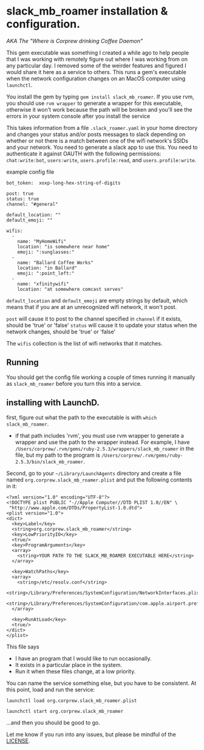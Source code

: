 # slack_mb_roamer installation & configuration.

_AKA The "Where is Corprew drinking Coffee Daemon"_ 

This gem executable was something I created a while ago to help people that I was working with remotely figure out where I was working from on any particular day.  I removed some of the weirder features and figured I would share it here as a service to others. This runs a gem's executable when the network configuration changes on an MacOS computer using `launchctl`.

You install the gem by typing `gem install slack_mb_roamer`.  If you use rvm, you should use `rvm wrapper` to generate a wrapper for this executable, otherwise it won't work because the path will be broken and you'll see the errors in your system console after you install the service

This takes information from a file `.slack_roamer.yaml` in your home directory and changes your status and/or posts messages to slack depending on whether or not there is a match between one of the wifi network's SSIDs and your network.  You need to generate a slack app to use this.  You need to authenticate it against OAUTH with the following permissions: `chat:write:bot`, `users:write`, `users.profile:read`, and `users.profile:write`.



example config file
```
bot_token:  xoxp-long-hex-string-of-digits

post: true
status: true
channel: "#general"

default_location: ""
default_emoji: ""

wifis:
  -
    name: "MyHomeWifi"
    location: "is somewhere near home"
    emoji: ":sunglasses:"
  -
    name: "Ballard Coffee Works"
    location: "in Ballard"
    emoji: ":point_left:"
  -
    name: "xfinitywifi"
    location: "at somewhere comcast serves"
```

`default_location` and `default_emoji` are empty strings by default, which means that if you are at an unrecognized wifi network, it won't post.  

`post` will cause it to post to the channel specified in `channel` if it exists, should be 'true' or 'false'
`status` will cause it to update your status when the network changes, should be 'true' or 'false'

The `wifis` collection is the list of wifi networks that it matches.  

## Running

You should get the config file working a couple of times running it manually as `slack_mb_roamer` before you turn this into a service.

## installing with LaunchD.

first, figure out what the path to the executable is with `which slack_mb_roamer`.

* if that path includes 'rvm', you must use rvm wrapper to generate a wrapper and use the path to the wrapper instead.  For example, I have `/Users/corprew/.rvm/gems/ruby-2.5.3/wrappers/slack_mb_roamer` in the file, but my path to the program is `/Users/corprew/.rvm/gems/ruby-2.5.3/bin/slack_mb_roamer`.

Second, go to your `~/Library/LaunchAgents` directory and create a file named `org.corprew.slack_mb_roamer.plist` and put the following contents in it:

```
<?xml version="1.0" encoding="UTF-8"?>
<!DOCTYPE plist PUBLIC "-//Apple Computer//DTD PLIST 1.0//EN" \
 "http://www.apple.com/DTDs/PropertyList-1.0.dtd">
<plist version="1.0">
<dict>
  <key>Label</key>
  <string>org.corprew.slack_mb_roamer</string>
  <key>LowPriorityIO</key>
  <true/>
  <key>ProgramArguments</key>
  <array>
    <string>YOUR PATH TO THE SLACK_MB_ROAMER EXECUTABLE HERE</string>
  </array>

  <key>WatchPaths</key>
  <array>
    <string>/etc/resolv.conf</string>
    <string>/Library/Preferences/SystemConfiguration/NetworkInterfaces.plist</string>
    <string>/Library/Preferences/SystemConfiguration/com.apple.airport.preferences.plist</string>
  </array>

  <key>RunAtLoad</key>
  <true/>
</dict>
</plist>
```

This file says
* I have an program that I would like to run occasionally.
* It exists in a particular place in the system.
* Run it when these files change, at a low priority.

You can name the service something else, but you have to be consistent.  At this point, load and run the service:

`launchctl load org.corprew.slack_mb_roamer.plist`

`launchctl start org.corprew.slack_mb_roamer`

...and then you should be good to go.

Let me know if you run into any issues, but please be mindful of the [LICENSE](LICENSE.txt).
